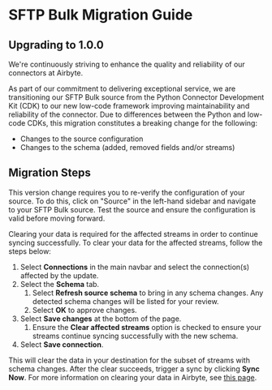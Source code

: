 # SFTP Bulk Migration Guide

## Upgrading to 1.0.0

We're continuously striving to enhance the quality and reliability of our connectors at Airbyte.

As part of our commitment to delivering exceptional service, we are transitioning our SFTP Bulk source from the Python Connector Development Kit (CDK) to our new low-code framework improving maintainability and reliability of the connector. Due to differences between the Python and low-code CDKs, this migration constitutes a breaking change for the following:

- Changes to the source configuration
- Changes to the schema (added, removed fields and/or streams)

## Migration Steps

This version change requires you to re-verify the configuration of your source. To do this, click on "Source" in the left-hand sidebar and navigate to your SFTP Bulk source. Test the source and ensure the configuration is valid before moving forward.

Clearing your data is required for the affected streams in order to continue syncing successfully. To clear your data for the affected streams, follow the steps below:

1. Select **Connections** in the main navbar and select the connection(s) affected by the update.
2. Select the **Schema** tab.
   1. Select **Refresh source schema** to bring in any schema changes. Any detected schema changes will be listed for your review.
   2. Select **OK** to approve changes.
3. Select **Save changes** at the bottom of the page.
   1. Ensure the **Clear affected streams** option is checked to ensure your streams continue syncing successfully with the new schema.
4. Select **Save connection**.

This will clear the data in your destination for the subset of streams with schema changes. After the clear succeeds, trigger a sync by clicking **Sync Now**. For more information on clearing your data in Airbyte, see [this page](/operator-guides/reset).
